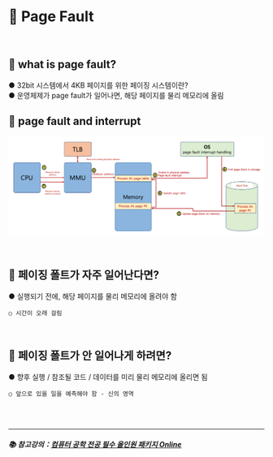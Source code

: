 # 🔑 Page Fault

<br>

## 📌 what is page fault?

● 32bit 시스템에서 4KB 페이지를 위한 페이징 시스템이란?<br>
● 운영체제가 page fault가 일어나면, 해당 페이지를 물리 메모리에 올림<br>

## 📌 page fault and interrupt

![PageFaultFlow](./image/page_fault_flow.png)

<br>

## 📌 페이징 폴트가 자주 일어난다면?

● 실행되기 전에, 해당 페이지를 물리 메모리에 올려야 함
```
○ 시간이 오래 걸림
```

<br>

## 📌 페이징 폴트가 안 일어나게 하려면?

● 향후 실행 / 참조될 코드 / 데이터를 미리 물리 메모리에 올리면 됨
```
○ 앞으로 있을 일을 예측해야 함 - 신의 영역
```

<br>
<br>

---

##### 📚 참고강의：[컴퓨터 공학 전공 필수 올인원 패키지 Online](https://fastcampus.co.kr/dev_online_cs)